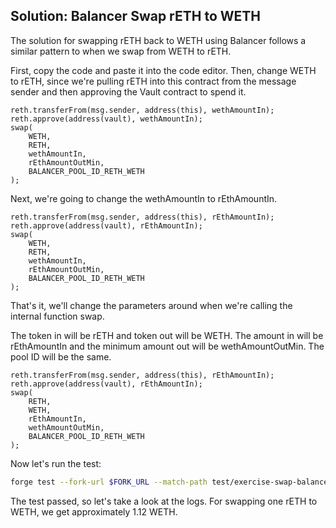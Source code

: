## Solution: Balancer Swap rETH to WETH

The solution for swapping rETH back to WETH using Balancer follows a similar pattern to when we swap from WETH to rETH.

First, copy the code and paste it into the code editor. Then, change WETH to rETH, since we're pulling rETH into this contract from the message sender and then approving the Vault contract to spend it.

```solidity
reth.transferFrom(msg.sender, address(this), wethAmountIn);
reth.approve(address(vault), wethAmountIn);
swap(
    WETH,
    RETH,
    wethAmountIn,
    rEthAmountOutMin,
    BALANCER_POOL_ID_RETH_WETH
);
```

Next, we're going to change the wethAmountIn to rEthAmountIn.

```solidity
reth.transferFrom(msg.sender, address(this), rEthAmountIn);
reth.approve(address(vault), rEthAmountIn);
swap(
    WETH,
    RETH,
    wethAmountIn,
    rEthAmountOutMin,
    BALANCER_POOL_ID_RETH_WETH
);
```

That's it, we'll change the parameters around when we're calling the internal function swap.

The token in will be rETH and token out will be WETH. The amount in will be rEthAmountIn and the minimum amount out will be wethAmountOutMin. The pool ID will be the same.

```solidity
reth.transferFrom(msg.sender, address(this), rEthAmountIn);
reth.approve(address(vault), rEthAmountIn);
swap(
    RETH,
    WETH,
    rEthAmountIn,
    wethAmountOutMin,
    BALANCER_POOL_ID_RETH_WETH
);
```

Now let's run the test:

```bash
forge test --fork-url $FORK_URL --match-path test/exercise-swap-balancer-v2.sol --match-test test_swapRethToWeth -vvv
```

The test passed, so let's take a look at the logs. For swapping one rETH to WETH, we get approximately 1.12 WETH.
